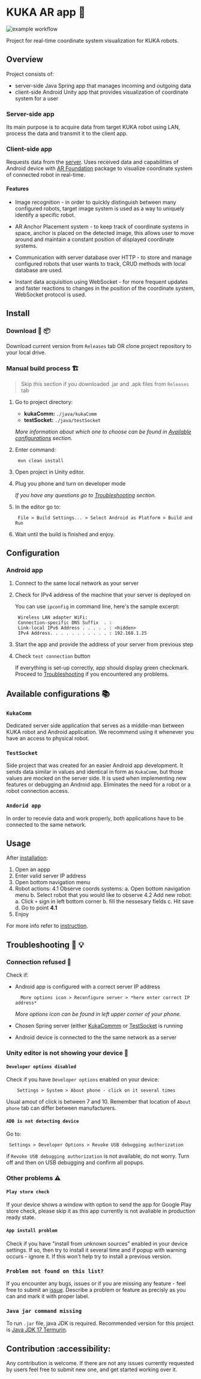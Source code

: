 
# KUKA AR app 🦾
![example workflow](https://github.com/xalpol12/kuka-ar-all/actions/workflows/main.yml/badge.svg)

Project for real-time coordinate system visualization for KUKA robots.

## Overview

Project consists of:
- server-side Java Spring app that manages incoming and outgoing data
- client-side Android Unity app that provides visualization of coordinate system for a user

### Server-side app

Its main purpose is to acquire data from target KUKA robot using LAN, process the data and transmit it to the client app. 
<!-- @Przemko that's the place where you can provide more info about the Java side of the project -->

### Client-side app

Requests data from the [server](#server-side-app). Uses received data and capabilities of Android device with [AR Foundation](https://developers.google.com/ar/develop/unity-arf/getting-started-ar-foundation) package to visualize coordinate system of connected robot in real-time.

#### Features

- Image recognition - in order to quickly distinguish between many configured robots, target image system is used as a way to uniquely identify a specific robot.

- AR Anchor Placement system - to keep track of coordinate systems in space, anchor is placed on the detected image, this allows user to move around and maintain a constant position of displayed coordinate systems.

- Communication with server database over HTTP - to store and manage configured robots that user wants to track, CRUD methods with local database are used.

- Instant data acquisition using WebSocket - for more frequent updates and faster reactions to changes in the position of the coordinate system, WebSocket protocol is used.

## Install

### Download 🚚 📦 
Download current version from `Releases` tab OR clone project repository to your local drive.

### Manual build process 🏗️

> Skip this section if you downloaded .jar and .apk files from `Releases` tab

1. Go to project directory:
    - **kukaComm:** `./java/kukaComm`
    - **testSocket:** `./java/testSocket`

    *More information about which one to choose can be found in [_Available configurations_](#avaliable-configurations-📚) section.*

2. Enter command:

        mvn clean install

3. Open project in Unity editor.

4. Plug you phone and turn on developer mode 

    *If you have any questions go to [Troubleshooting](#troubleshooting) section.*

5. In the editor go to:

        File > Build Settings... > Select Android as Platform > Build and Run

6. Wait until the build is finished and enjoy.

## Configuration

<!-- @Przemko that's the place where you can describe steps required to set-up connection between Kuka robot and Java server-->

### Android app
1. Connect to the same local network as your server
2. Check for IPv4 address of the machine that your server is deployed on  
   
   You can use `ipconfig` in command line, here's the sample excerpt:

        Wireless LAN adapter WiFi:
        Connection-specific DNS Suffix  . :
        Link-local IPv6 Address . . . . . : <hidden>
        IPv4 Address. . . . . . . . . . . : 192.168.1.25


3. Start the app and provide the address of your server from previous step
4. Check `test connection` button 

   If everything is set-up correctly, app should display green checkmark. Proceed to [Troubleshooting](#troubleshooting-🐛-💡) if you encountered any problems.

## Available configurations 📚 

### `KukaComm` 
Dedicated server side application that serves as a middle-man between KUKA robot and Android application. We recommend using it whenever you have an access to physical robot.

### `TestSocket`
Side project that was created for an easier Android app development. It sends data similar in values and identical in form as `KukaComm`, but those values are mocked on the server side. It is used when implementing new features or debugging an Android app. Eliminates the need for a robot or a robot connection access.

### `Andorid app`
In order to recevie data and work properly, both applications have to be connected to the same network.

## Usage
After [installation](#install):
1. Open an appp
2. Enter valid server IP address
3. Open bottom navigation menu
4. Robot actions:
        4.1 Observe coords systems:
                a. Open bottom navigation menu
                b. Select robot that you would like to observe
        4.2 Add new robot:
                a. Click `+` sign in left bottom corner
                b. fill the nessesary fields
                c. Hit save
                d. Go to  point **4.1**
5. Enjoy

For more info refer to [instruction](https://github.com/xalpol12/kuka-ar-all/documenatation/XYZ.pdf).

## Troubleshooting 🐛 💡 

### Connection refused 📶 
Check if: 
- Android app is configured with a correct server IP address 

        More options icon > Reconfigure server > *here enter correct IP address*

    *More options icon can be found in left upper corner of your phone.*
- Chosen Spring server (either [KukaCommm](#kukacomm) or [TestSocket](#testsocket) is running 
- Android device is connected to the the same network as a server

### Unity editor is not showing your device 📴 
#### `Developer options disabled`
Check if you have `Developer options` enabled on your device:

        Settings > System > About phone - click on it several times

Usual amout of click is between 7 and 10. Remember that location of `About phone` tab can differ between manufacturers.

#### `ADB is not detecting device`
Go to:

     Settings > Developer Options > Revoke USB debugging authorization

if `Revoke USB debugging authorization` is not available, do not worry.
Turn off and then on USB debugging and confirm all popups.

### Other problems ⚠️ 
#### `Play store check`
If your device shows a window with option to send the app for Google Play store check, please skip it as this app currently is not avaliable in production ready state.

#### `App install problem`
Check if you have "install from unknown sources" enabled in your device settings. If so, then try to install it several time and if popup with warning occurs - ignore it. If this won't help try to install a previous version.

### `Problem not found on this list?`
If you encounter any bugs, issues or if you are missing any feature - feel free to submit an [issue](https://github.com/xalpol12/kuka-ar-all/issues). Describe a problem or feature as precisly as you can and mark it with proper label.

### `Java jar command missing`
To run `.jar` file, java JDK is required. Recommended version for this project is [Java JDK 17 Termurin](https://www.oracle.com/pl/java/technologies/downloads/#java17).

## Contribution :accessibility: 
Any contribution is welcome. If there are not any issues currently requested by users feel free to submit new one, and get started working over it.